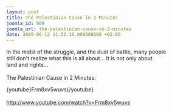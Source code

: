 ```yaml
---
layout: post
title: The Palestinian Cause in 2 Minutes
joomla_id: 909
joomla_url: the-palestinian-cause-in-2-minutes
date: 2009-06-12 11:52:16.000000000 +02:00
---
```

<p>In the midst of the struggle, and the dust of battle, many people<br /> still don't realize what this is all about... It is not only about<br /> land and rights...<br /> <br /> The Palestinian Cause in 2 Minutes:</p>
<p>{youtube}Frm8xv5wuvs{/youtube}<br /> <br /> <a href="http://www.youtube.com/watch?v=Frm8xv5wuvs" target="_blank">http://www.youtube.com/watch?<wbr />v=Frm8xv5wuvs</a></p>
